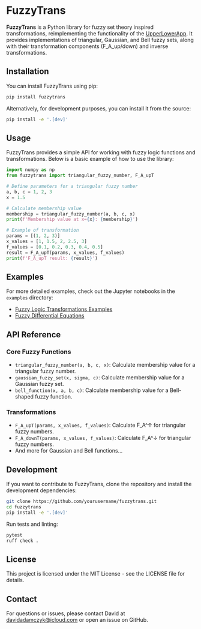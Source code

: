 # FuzzyTrans

**FuzzyTrans** is a Python library for fuzzy set theory inspired transformations, reimplementing the functionality of the [UpperLowerApp](https://github.com/ZahraAlijani/UpperLowerApp). It provides implementations of triangular, Gaussian, and Bell fuzzy sets, along with their transformation components (F_A_up/down) and inverse transformations.

## Installation

You can install FuzzyTrans using pip:

```bash
pip install fuzzytrans
```

Alternatively, for development purposes, you can install it from the source:

```bash
pip install -e '.[dev]'
```

## Usage

FuzzyTrans provides a simple API for working with fuzzy logic functions and transformations. Below is a basic example of how to use the library:

```python
import numpy as np
from fuzzytrans import triangular_fuzzy_number, F_A_upT

# Define parameters for a triangular fuzzy number
a, b, c = 1, 2, 3
x = 1.5

# Calculate membership value
membership = triangular_fuzzy_number(a, b, c, x)
print(f'Membership value at x={x}: {membership}')

# Example of transformation
params = [(1, 2, 3)]
x_values = [1, 1.5, 2, 2.5, 3]
f_values = [0.1, 0.2, 0.3, 0.4, 0.5]
result = F_A_upT(params, x_values, f_values)
print(f'F_A_upT result: {result}')
```

## Examples

For more detailed examples, check out the Jupyter notebooks in the `examples` directory:
- [Fuzzy Logic Transformations Examples](examples/lower_upper_functions_examples.ipynb)
- [Fuzzy Differential Equations](examples/differential_equations.ipynb)

## API Reference

### Core Fuzzy Functions
- `triangular_fuzzy_number(a, b, c, x)`: Calculate membership value for a triangular fuzzy number.
- `gaussian_fuzzy_set(x, sigma, c)`: Calculate membership value for a Gaussian fuzzy set.
- `bell_function(x, a, b, c)`: Calculate membership value for a Bell-shaped fuzzy function.

### Transformations
- `F_A_upT(params, x_values, f_values)`: Calculate F_A^↑ for triangular fuzzy numbers.
- `F_A_downT(params, x_values, f_values)`: Calculate F_A^↓ for triangular fuzzy numbers.
- And more for Gaussian and Bell functions...

## Development

If you want to contribute to FuzzyTrans, clone the repository and install the development dependencies:

```bash
git clone https://github.com/yourusername/fuzzytrans.git
cd fuzzytrans
pip install -e '.[dev]'
```

Run tests and linting:

```bash
pytest
ruff check .
```

## License

This project is licensed under the MIT License - see the LICENSE file for details.

## Contact

For questions or issues, please contact David at davidadamczyk@icloud.com or open an issue on GitHub.
